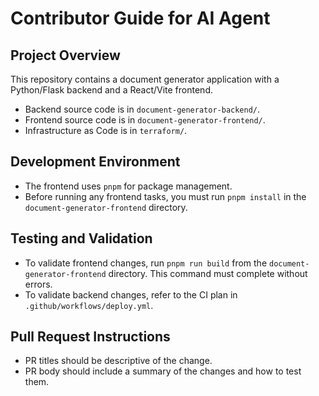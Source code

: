 # Contributor Guide for AI Agent

## Project Overview
This repository contains a document generator application with a Python/Flask backend and a React/Vite frontend.

- Backend source code is in `document-generator-backend/`.
- Frontend source code is in `document-generator-frontend/`.
- Infrastructure as Code is in `terraform/`.

## Development Environment
- The frontend uses `pnpm` for package management.
- Before running any frontend tasks, you must run `pnpm install` in the `document-generator-frontend` directory.

## Testing and Validation
- To validate frontend changes, run `pnpm run build` from the `document-generator-frontend` directory. This command must complete without errors.
- To validate backend changes, refer to the CI plan in `.github/workflows/deploy.yml`.

## Pull Request Instructions
- PR titles should be descriptive of the change.
- PR body should include a summary of the changes and how to test them.